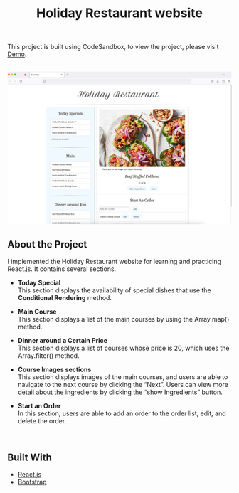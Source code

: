 
<h1 align="center" id="top">Holiday Restaurant website</h1>
<br/>

This project is built using CodeSandbox, to view the project, please visit <a href="https://codesandbox.io/p/github/juliisstudy/Holiday-Restaurant">Demo</a>.
<br/>
<br/>

![](HolidayRestaurant.png)

## About the Project
I implemented the Holiday Restaurant website for learning and practicing React.js. It contains several sections. 
- **Today Special** <br/>
This section displays the availability of special dishes that use the **Conditional Rendering** method.

- **Main Course** <br/>
This section displays a list of the main courses by using the Array.map() method.

- **Dinner around a Certain Price**<br/>
This section displays a list of courses whose price is 20, which uses the Array.filter() method.

* **Course Images sections**<br/>
This section displays images of the main courses, and users are able to navigate to the next course by clicking the “Next”. Users can view more detail about the ingredients by clicking the “show Ingredients” button.

* **Start an Order**<br/>
In this section, users are able to add an order to the order list, edit, and delete the order.


<br/>

## Built With

- [React.js](https://react.dev/)
- [Bootstrap](https://getbootstrap.com/)
